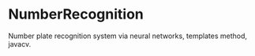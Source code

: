 # NumberRecognition
Number plate recognition system via neural networks, templates method, javacv. 
